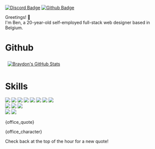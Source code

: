 [![Discord Badge](https://img.shields.io/badge/Discord-bennisthemenace1-informational?style=flat&logo=discord&logoColor=white&color=7289da)](https://discordapp.com/users/762283491127590943)
[![Github Badge](https://img.shields.io/badge/Github-Benn7445-informational?style=flat&logo=github&logoColor=white&color=333)](https://github.com/Benn7445)

Greetings! 👋
<br />
I'm Ben, a 20-year-old self-employed full-stack web designer based in Belgium.

# Github
<a href="https://github.com/braydoncoyer">
  <img align="center" style="margin:0.5rem" src="https://github-readme-stats.vercel.app/api?username=braydoncoyer&show_icons=true&line_height=27&count_private=true&title_color=ffffff&text_color=c9cacc&icon_color=4AB097&bg_color=1A2B34" alt="Braydon's GitHub Stats" />
</a>

# Skills
![](https://img.shields.io/badge/Code-NextJS-informational?style=flat&logo=react&logoColor=white&color=1A2B34)
![](https://img.shields.io/badge/Code-ReactJS-informational?style=flat&logo=react&logoColor=white&color=1A2B34)
![](https://img.shields.io/badge/Code-Java-informational?style=flat&logo=codepen&logoColor=white&color=1A2B34)
![](https://img.shields.io/badge/Code-JavaScript-informational?style=flat&logo=javascript&logoColor=white&color=1A2B34)
![](https://img.shields.io/badge/Code-TypeScript-informational?style=flat&logo=typescript&logoColor=white&color=1A2B34)
![](https://img.shields.io/badge/Code-HTML-informational?style=flat&logo=html5&logoColor=white&color=1A2B34)
![](https://img.shields.io/badge/Code-Python-informational?style=flat&logo=python&logoColor=white&color=1A2B34)
![](https://img.shields.io/badge/Code-PHP-informational?style=flat&logo=php&logoColor=white&color=1A2B34)
<br />
![](https://img.shields.io/badge/Framework-Framework-informational?style=flat&logo=mysql&logoColor=white&color=1A2B34)
![](https://img.shields.io/badge/Framework-MongoDB-informational?style=flat&logo=mongodb&logoColor=white&color=1A2B34)
![](https://img.shields.io/badge/Framework-Git-informational?style=flat&logo=git&logoColor=white&color=1A2B34)
<br />
![](https://img.shields.io/badge/Style-CSS-informational?style=flat&logo=css3&logoColor=white&color=1A2B34)
![](https://img.shields.io/badge/Style-Tailwind-informational?style=flat&logo=Tailwind-CSS&logoColor=white&color=1A2B34)

<p>{office_quote}</p>

<p>{office_character}</p>

Check back at the top of the hour for a new quote!
